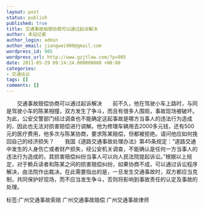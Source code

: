 ```yaml
---
layout: post
status: publish
published: true
title: 交通事故赔偿协商可以通过起诉解决
author: 本站记者
author_login: admin
author_email: jiangwei909@gmail.com
wordpress_id: 905
wordpress_url: http://www.gzjtlaw.com/?p=905
date: 2011-05-29 09:14:24.000000000 +08:00
categories:
- 交通诉讼
tags: []
comments: []
---
```

　　交通事故赔偿协商可以通过起诉解决　　前不久，他在驾驶小车上路时，与同是驾驶小车的陈某相撞，双方发生了争斗，而且有很多人围观，事故现场被破坏。为此，公安交警部门经过调查也不能确定这起事故是哪方当事人的违法行为造成的，因此也无法对损害赔偿进行调解。他为修理车辆用去2000多元钱，还有500元的医疗费用，他多次与陈某协商，要求陈某赔偿，但都被拒绝。请问他应如何挽回自己的经济损失？　　我国《道路交通事故处理办法》第45条规定：&ldquo;道路交通中发生的人身伤亡或者财产损失，经公安机关调查，不能确认是任何一方当事人的违法行为造成的，其损害赔偿纠纷当事人可以向人民法院提起诉讼。&rdquo;根据以上规定，对于赖兵读者和陈某之间的损害赔偿纠纷，如果协商不成，可以通过诉讼程序解决，由法院作出裁决。在此需要指出的是，一旦发生交通事故时，双方都应当克制，共同保护好现场，而不应当发生争斗，否则将影响到事故责任的认定及事故的处理。　　标签:广州交通事故索赔 广州交通事故赔偿 广州交通事故律师
